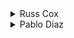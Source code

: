 <details>
<summary>
Russ Cox
</summary>

We keep track (in the "best" array) of total for the best path ending in a given column of the triangle. Viewing the input, a path through the triangle always goes down or down and to the right. To process a new row, the best path total ending at a given column is the maximum of the best path total ending at that column or the one to its left, plus the number in the new row at that column. We keep only the best totals for the current row (in "best") and the previous row (in "oldbest").

```cpp
#include <stdio.h>
#include <stdlib.h>
#include <string.h>
#include <assert.h>

#define MAXR 1000

int
max(int a, int b)
{
	return a > b ? a : b;
}

void
main(void)
{
	int best[MAXR], oldbest[MAXR];
	int i, j, r, n, m;
	FILE *fin, *fout;

	fin = fopen("numtri.in", "r");
	assert(fin != NULL);
	fout = fopen("numtri.out", "w");
	assert(fout != NULL);

	fscanf(fin, "%d", &r);

	for(i=0; i<MAXR; i++)
		best[i] = 0;

	for(i=1; i<=r; i++) {
		memmove(oldbest, best, sizeof oldbest);
		for(j=0; j<i; j++) {
			fscanf(fin, "%d", &n);
			if(j == 0)
				best[j] = oldbest[j] + n;
			else
				best[j] = max(oldbest[j], oldbest[j-1]) + n;
		}
	}

	m = 0;
	for(i=0; i<r; i++)
		if(best[i] > m)
			m = best[i];

	fprintf(fout, "%d\n", m);
	exit(0);
}
```

</details>

<details>
<summary>
Pablo Diaz
</summary>

Or you can always solve from the bottom up, albeit at a cost of memory as Pablo Diaz's solution demonstrates:

```cpp
#include <stdio.h>

int tri[1000][1000];
int res[1000];

int max(int a, int b) { return a > b ? a : b; }

main () {
  FILE *fin  = fopen ("numtri.in", "r");
  FILE *fout = fopen ("numtri.out", "w");
  int i, j, rows;

  // Store the input triangle 
  fscanf (fin, "%d", &rows);
  for (i = 0; i < rows; i++)
    for (j = 0; j <= i; j++)
      fscanf(fin,"%d",&tri[i][j]);

  // Copy the values from the last row
  for (i = 0; i < rows; i++)
    res[i] = tri[rows-1][i];

  // Traverse triangle from the bottom upwards,
  // storing the max paths between 'leaves'
  // and the current item.
  for (i = rows-1; i > 0; i--)
    for (j = 0; j <= i; j++)
      res[j] = tri[i-1][j] + max(res[j],res[j+1]);

  fprintf(fout,"%d\n",res[0]);

  exit (0);
}
```

</details>

